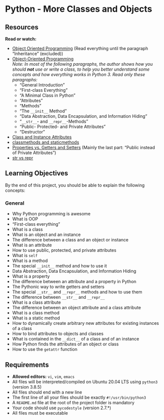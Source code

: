 # Python - More Classes and Objects

## Resources

**Read or watch:**

- [Object Oriented Programming](#) (Read everything until the paragraph “Inheritance” (excluded))
- [Object-Oriented Programming](#)  
    *Note: In most of the following paragraphs, the author shows how you should **not** use or write a class, to help you better understand some concepts and how everything works in Python 3. Read only these paragraphs:*  
    - “General Introduction”  
    - “First-class Everything”  
    - “A Minimal Class in Python”  
    - “Attributes”  
    - “Methods”  
    - “The `__init__` Method”  
    - “Data Abstraction, Data Encapsulation, and Information Hiding”  
    - “`__str__`- and `__repr__`-Methods”  
    - “Public- Protected- and Private Attributes”  
    - “Destructor”
- [Class and Instance Attributes](#)
- [classmethods and staticmethods](#)
- [Properties vs. Getters and Setters](#) (Mainly the last part: “Public instead of Private Attributes”)
- [str vs repr](#)

## Learning Objectives

By the end of this project, you should be able to explain the following concepts:

### General

- Why Python programming is awesome
- What is OOP
- “First-class everything”
- What is a class
- What is an object and an instance
- The difference between a class and an object or instance
- What is an attribute
- How to use public, protected, and private attributes
- What is `self`
- What is a method
- The special `__init__` method and how to use it
- Data Abstraction, Data Encapsulation, and Information Hiding
- What is a property
- The difference between an attribute and a property in Python
- The Pythonic way to write getters and setters
- The special `__str__` and `__repr__` methods and how to use them
- The difference between `__str__` and `__repr__`
- What is a class attribute
- The difference between an object attribute and a class attribute
- What is a class method
- What is a static method
- How to dynamically create arbitrary new attributes for existing instances of a class
- How to bind attributes to objects and classes
- What is contained in the `__dict__` of a class and of an instance
- How Python finds the attributes of an object or class
- How to use the `getattr` function

## Requirements

- **Allowed editors:** `vi`, `vim`, `emacs`
- All files will be interpreted/compiled on Ubuntu 20.04 LTS using `python3` (version 3.8.5)
- All files should end with a new line
- The first line of all your files should be exactly `#!/usr/bin/python3`
- A `README.md` file at the root of the project folder is mandatory
- Your code should use `pycodestyle` (version 2.7.\*)
- All files must be executable
